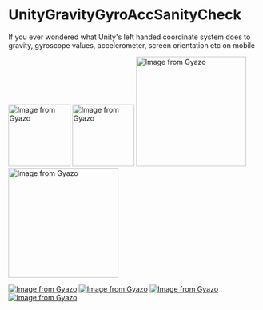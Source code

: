 # UnityGravityGyroAccSanityCheck
If you ever wondered what Unity's left handed coordinate system does to gravity, gyroscope values, accelerometer, screen orientation etc on mobile

<a href="https://gyazo.com/7062ceae29dd3e191e01de5f07b9b741"><img src="https://i.gyazo.com/7062ceae29dd3e191e01de5f07b9b741.png" alt="Image from Gyazo" width="124"/></a>
<a href="https://gyazo.com/8e188b14ac8f7c6fd06daea3ca91d2fe"><img src="https://i.gyazo.com/8e188b14ac8f7c6fd06daea3ca91d2fe.png" alt="Image from Gyazo" width="124"/></a>
<a href="https://gyazo.com/178f6f2cdb64ada06d6c1bd44e7ea26f"><img src="https://i.gyazo.com/178f6f2cdb64ada06d6c1bd44e7ea26f.png" alt="Image from Gyazo" width="220"/></a>
<a href="https://gyazo.com/68876fe87d3965c8485aba27c6952a57"><img src="https://i.gyazo.com/68876fe87d3965c8485aba27c6952a57.png" alt="Image from Gyazo" width="220"/></a>


[![Image from Gyazo](https://i.gyazo.com/7062ceae29dd3e191e01de5f07b9b741.png)](https://gyazo.com/7062ceae29dd3e191e01de5f07b9b741)
[![Image from Gyazo](https://i.gyazo.com/8e188b14ac8f7c6fd06daea3ca91d2fe.png)](https://gyazo.com/8e188b14ac8f7c6fd06daea3ca91d2fe)
[![Image from Gyazo](https://i.gyazo.com/178f6f2cdb64ada06d6c1bd44e7ea26f.png)](https://gyazo.com/178f6f2cdb64ada06d6c1bd44e7ea26f)
[![Image from Gyazo](https://i.gyazo.com/68876fe87d3965c8485aba27c6952a57.png)](https://gyazo.com/68876fe87d3965c8485aba27c6952a57)

